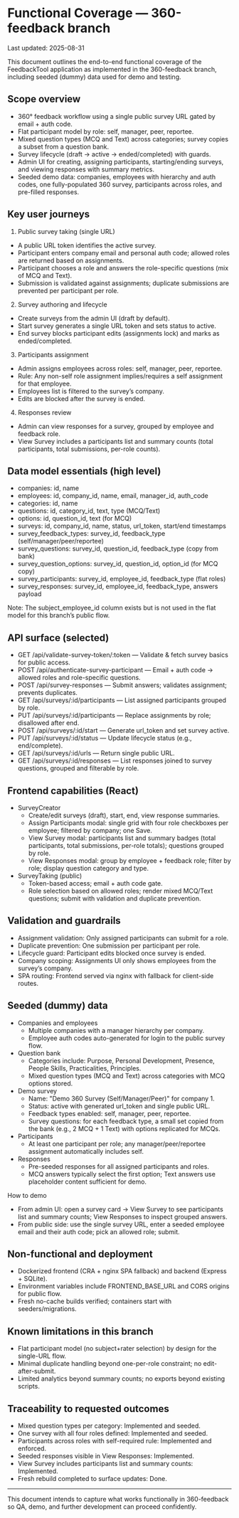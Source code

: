 # Functional Coverage — 360-feedback branch

Last updated: 2025-08-31

This document outlines the end-to-end functional coverage of the FeedbackTool application as implemented in the 360-feedback branch, including seeded (dummy) data used for demo and testing.

## Scope overview

- 360° feedback workflow using a single public survey URL gated by email + auth code.
- Flat participant model by role: self, manager, peer, reportee.
- Mixed question types (MCQ and Text) across categories; survey copies a subset from a question bank.
- Survey lifecycle (draft → active → ended/completed) with guards.
- Admin UI for creating, assigning participants, starting/ending surveys, and viewing responses with summary metrics.
- Seeded demo data: companies, employees with hierarchy and auth codes, one fully-populated 360 survey, participants across roles, and pre-filled responses.

## Key user journeys

1) Public survey taking (single URL)
- A public URL token identifies the active survey.
- Participant enters company email and personal auth code; allowed roles are returned based on assignments.
- Participant chooses a role and answers the role-specific questions (mix of MCQ and Text).
- Submission is validated against assignments; duplicate submissions are prevented per participant per role.

2) Survey authoring and lifecycle
- Create surveys from the admin UI (draft by default).
- Start survey generates a single URL token and sets status to active.
- End survey blocks participant edits (assignments lock) and marks as ended/completed.

3) Participants assignment
- Admin assigns employees across roles: self, manager, peer, reportee.
- Rule: Any non-self role assignment implies/requires a self assignment for that employee.
- Employees list is filtered to the survey’s company.
- Edits are blocked after the survey is ended.

4) Responses review
- Admin can view responses for a survey, grouped by employee and feedback role.
- View Survey includes a participants list and summary counts (total participants, total submissions, per-role counts).

## Data model essentials (high level)

- companies: id, name
- employees: id, company_id, name, email, manager_id, auth_code
- categories: id, name
- questions: id, category_id, text, type (MCQ/Text)
- options: id, question_id, text (for MCQ)
- surveys: id, company_id, name, status, url_token, start/end timestamps
- survey_feedback_types: survey_id, feedback_type (self/manager/peer/reportee)
- survey_questions: survey_id, question_id, feedback_type (copy from bank)
- survey_question_options: survey_id, question_id, option_id (for MCQ copy)
- survey_participants: survey_id, employee_id, feedback_type (flat roles)
- survey_responses: survey_id, employee_id, feedback_type, answers payload

Note: The subject_employee_id column exists but is not used in the flat model for this branch’s public flow.

## API surface (selected)

- GET /api/validate-survey-token/:token — Validate & fetch survey basics for public access.
- POST /api/authenticate-survey-participant — Email + auth code → allowed roles and role-specific questions.
- POST /api/survey-responses — Submit answers; validates assignment; prevents duplicates.
- GET /api/surveys/:id/participants — List assigned participants grouped by role.
- PUT /api/surveys/:id/participants — Replace assignments by role; disallowed after end.
- POST /api/surveys/:id/start — Generate url_token and set survey active.
- PUT /api/surveys/:id/status — Update lifecycle status (e.g., end/complete).
- GET /api/surveys/:id/urls — Return single public URL.
- GET /api/surveys/:id/responses — List responses joined to survey questions, grouped and filterable by role.

## Frontend capabilities (React)

- SurveyCreator
  - Create/edit surveys (draft), start, end, view response summaries.
  - Assign Participants modal: single grid with four role checkboxes per employee; filtered by company; one Save.
  - View Survey modal: participants list and summary badges (total participants, total submissions, per-role totals); questions grouped by role.
  - View Responses modal: group by employee + feedback role; filter by role; display question category and type.
- SurveyTaking (public)
  - Token-based access; email + auth code gate.
  - Role selection based on allowed roles; render mixed MCQ/Text questions; submit with validation and duplicate prevention.

## Validation and guardrails

- Assignment validation: Only assigned participants can submit for a role.
- Duplicate prevention: One submission per participant per role.
- Lifecycle guard: Participant edits blocked once survey is ended.
- Company scoping: Assignments UI only shows employees from the survey’s company.
- SPA routing: Frontend served via nginx with fallback for client-side routes.

## Seeded (dummy) data

- Companies and employees
  - Multiple companies with a manager hierarchy per company.
  - Employee auth codes auto-generated for login to the public survey flow.
- Question bank
  - Categories include: Purpose, Personal Development, Presence, People Skills, Practicalities, Principles.
  - Mixed question types (MCQ and Text) across categories with MCQ options stored.
- Demo survey
  - Name: "Demo 360 Survey (Self/Manager/Peer)" for company 1.
  - Status: active with generated url_token and single public URL.
  - Feedback types enabled: self, manager, peer, reportee.
  - Survey questions: for each feedback type, a small set copied from the bank (e.g., 2 MCQ + 1 Text) with options replicated for MCQs.
- Participants
  - At least one participant per role; any manager/peer/reportee assignment automatically includes self.
- Responses
  - Pre-seeded responses for all assigned participants and roles.
  - MCQ answers typically select the first option; Text answers use placeholder content sufficient for demo.

How to demo
- From admin UI: open a survey card → View Survey to see participants list and summary counts; View Responses to inspect grouped answers.
- From public side: use the single survey URL, enter a seeded employee email and their auth code; pick an allowed role; submit.

## Non-functional and deployment

- Dockerized frontend (CRA + nginx SPA fallback) and backend (Express + SQLite).
- Environment variables include FRONTEND_BASE_URL and CORS origins for public flow.
- Fresh no-cache builds verified; containers start with seeders/migrations.

## Known limitations in this branch

- Flat participant model (no subject+rater selection) by design for the single-URL flow.
- Minimal duplicate handling beyond one-per-role constraint; no edit-after-submit.
- Limited analytics beyond summary counts; no exports beyond existing scripts.

## Traceability to requested outcomes

- Mixed question types per category: Implemented and seeded.
- One survey with all four roles defined: Implemented and seeded.
- Participants across roles with self-required rule: Implemented and enforced.
- Seeded responses visible in View Responses: Implemented.
- View Survey includes participants list and summary counts: Implemented.
- Fresh rebuild completed to surface updates: Done.

---
This document intends to capture what works functionally in 360-feedback so QA, demo, and further development can proceed confidently.
